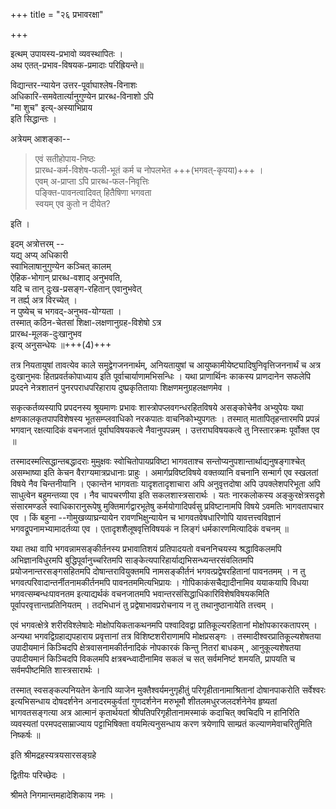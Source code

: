+++
title = "२६ प्रभावरक्षा"

+++

इत्थम् उपायस्य-प्रभावो व्यवस्थापितः ।  
अथ एतत्-प्रभाव-विषयक-प्रमादाः परिह्रियन्ते॥  

विद्यान्तर-न्यायेन उत्तर-पूर्वाघाश्लेष-विनाशः  
अधिकारि-समवेतार्त्यानुगुण्येन प्रारब्ध-विनाशो ऽपि  
"मा शुच" इत्य्-अस्याभिप्राय  
इति सिद्धान्तः ।

अत्रेयम् आशङ्का--  

> एवं सतीहोपाय-निष्ठः  
प्रारब्ध-कर्म-विशेष-फली-भूतं कर्म च नोपलभेत +++(भगवत्-कृपया)+++ ।  
एवम् अ-प्राप्ता ऽपि प्रारब्ध-फल-निवृत्तिः  
पङ्क्ति-पावनत्वादिवत् हितैषिणा भगवता  
स्वयम् एव कुतो न दीयेत?  

इति ।

इदम् अत्रोत्तरम् --  
यद्य् अप्य् अधिकारी  
स्वाभिलाषानुगुण्येन कञ्चित् कालम्  
ऐहिक-भोगान् प्रारब्ध-वशाद् अनुभवति,  
यदि च तान् दुःख-प्रसङ्ग-रहितान् एवानुभवेत्  
न तर्ह्य् अत्र विरच्येत् ।  
न पुष्येच् च भगवद्-अनुभव-योग्यता ।  
तस्मात् कठिन-चेतसां शिक्षा-लक्षणानुग्रह-विशेषो ऽत्र  
प्रारब्ध-मूलक-दुःखानुभव  
इत्य् अनुसन्धेयः ॥+++(4)+++

तत्र नियतायुषां तावत्येव काले समुद्वेगजननार्थम्, अनियतायुषां च आयुष्कामीयेष्ट्यादिषुनिवृत्तिजननार्थं च अत्र दुःखानुभवः हितप्रवर्तकोपाध्याय इति पूर्वाचार्याणामभिसन्धिः । यथा प्राणार्थिनः काकस्य प्राणदानेन सफलेपि प्रपदने नेत्रशातनं पुनरपराधपरिहाराय दुष्प्रकृतितायाः शिक्षणमनुग्रहलक्षणमेव ।

सकृत्कर्तव्यस्यापि प्रपदनस्य श्रूयमाणः प्रभावः शास्त्रोपप्लवगन्धरहितविषये असङ्कोचेनैव अभ्युपेयः यथा क्षणकालकृतपापविशेषस्य भूतसम्प्लवाधिको नरकपातः वाचनिकोभ्युपगतः । तस्मात् मातापितृहन्तारमपि प्रपन्नं भगवान् रक्षत्यादिकं वचनजातं पूर्वाघविषयकत्वे नैवानुपपन्नम् । उत्तराघविषयकत्वे तु निस्तारक्रमः पूर्वोक्त एव ॥

तस्मादस्मत्सिद्धान्तबद्धादराः मुमुक्षवः स्वोचितोपायप्रविष्टा भागवताश्च सन्तोप्यनुपशान्तार्थाद्यनुषङ्गाश्चेत् असम्भाष्या इति केचन वैराग्यमात्रप्रधानाः प्राहुः । अमार्गप्रविष्टविषये वक्तव्यानि वचनानि सन्मार्ग एव स्खलतां विषये नैव चिन्तनीयानि । एकान्तेन भागवताः यादृशतादृशाचारा अपि अनुवृत्तदोषा अपि उपक्लेशपरिभूता अपि साधुत्वेन बहुमन्तव्या एव । नैव चापचरणीया इति सकलशास्त्रसारार्थः । यतः नारकलोकस्य अङ्कुरक्षेत्रसदृशे संसारमण्डले स्वाधिकारानुरूपेषु मुक्तिमार्गद्वारभूतेषु कर्मयोगादिपर्वसु प्रविष्टानामपि विषये ऽवमतिः भागवतापचार एव । किं बहुना --गोमुखव्याघ्रन्यायेन रावणभिक्षुन्यायेन च भागवतवेषधारिणोपि यावत्तत्त्वविज्ञानं भगवद्रूपनामभ्यामादर्तव्या एव । एतादृशशैलूषवृत्तिविषयकं न लिङ्गं धर्मकारणमित्यादिकं वचनम् ॥

यथा तथा वापि भगवन्नामसङ्कीर्तनस्य प्रभावातिशयं प्रतिपादयतो वचननिचयस्य श्रद्धाविकलमपि अभिज्ञानविधुरमपि बुद्धिपूर्वानुच्चरितमपि साङ्केत्यपारिहार्याद्यभिसन्ध्यन्तरसंवलितमपि प्रयोजनान्तरसङ्गसहितमपि दोषान्तरावियुक्तमपि नामसङ्कीर्तनं भगवत्प्रद्वेषरहितानां पावनतमम् । न तु भगवत्परिवादान्तर्नीतनामकीर्तनमपि पावनतममित्यभिप्रायः । गोपिकाकंसचैद्यादीनामिव ययाकयापि विधया भगवत्सम्बन्धःपावनतम इत्याद्यर्थकं वचनजातमपि भवान्तरसंसिद्धाधिकारिविशेषविषयकमिति पूर्वापरवृत्तान्तप्रतिनियतम् । तदभिधानं तु प्रद्वेषाभावप्ररोचनाय न तु तथानुष्ठानायेति तत्त्वम् ।

एवं भगवत्क्षेत्रे शरीरविश्लेषादेः मोक्षोपयिकताकथनमपि पश्वादिवद्वा प्रातिकूल्यरहितानां मोक्षोपकारकतापरम् । अन्यथा भगवद्विग्रहाद्यपहाराय प्रवृत्तानां तत्र विशिष्टशरीराणामपि मोक्षप्रसङ्गः । तस्मादीश्वरप्रातिकूल्यशेषतया उपादीयमानं किञ्चिदपि क्षेत्रवासनामकीर्तनादिकं नोपकारकं किन्तु नितरां बाधकम् , आनुकूल्यशेषतया उपादीयमानं किञ्चिदपि विकलमपि क्षत्रबन्ध्वादीनामिव सकलं च सत् सर्वमनिष्टं शमयति, प्रापयति च सर्वमपीष्टमिति शास्त्रसारार्थः ।

तस्मात् स्वसङ्कल्पनियतेन केनापि व्याजेन मुक्तैश्वर्यमनुगृहीतुं परिगृहीतानामाश्रितानां दोषानपाकरोति सर्वेश्वरः इत्यभिसन्धाय दोषदर्शनेन अनादरमकुर्वतां गुणदर्शनेन मरुभूमौ शीतलमधुरजलदर्शनेनेव हृष्यतां भागवतसङ्गत्या अत्र आत्मानं कृतार्थयतां श्रीपतिपरिगृहीतानामस्माकं कदाचित् क्वचिदपि न हानिरिति व्यवस्यतां परमपदसाम्राज्याय पट्टाभिषिक्ता वयमित्यनुसन्धाय करण त्रयेणापि साम्प्रतं कल्याणमेवाचरितुमिति निष्कर्षः ॥

इति श्रीमद्रहस्यत्रयसारसङ्ग्रहे

द्वितीयः परिच्छेदः ।

श्रीमते निगमान्तमहादेशिकाय नमः ।




